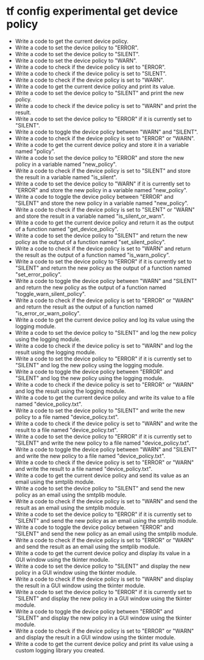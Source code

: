 # tf config experimental get device policy

- Write a code to get the current device policy.
- Write a code to set the device policy to "ERROR".
- Write a code to set the device policy to "SILENT".
- Write a code to set the device policy to "WARN".
- Write a code to check if the device policy is set to "ERROR".
- Write a code to check if the device policy is set to "SILENT".
- Write a code to check if the device policy is set to "WARN".
- Write a code to get the current device policy and print its value.
- Write a code to set the device policy to "SILENT" and print the new policy.
- Write a code to check if the device policy is set to "WARN" and print the result.
- Write a code to set the device policy to "ERROR" if it is currently set to "SILENT".
- Write a code to toggle the device policy between "WARN" and "SILENT".
- Write a code to check if the device policy is set to "ERROR" or "WARN".
- Write a code to get the current device policy and store it in a variable named "policy".
- Write a code to set the device policy to "ERROR" and store the new policy in a variable named "new_policy".
- Write a code to check if the device policy is set to "SILENT" and store the result in a variable named "is_silent".
- Write a code to set the device policy to "WARN" if it is currently set to "ERROR" and store the new policy in a variable named "new_policy".
- Write a code to toggle the device policy between "ERROR" and "SILENT" and store the new policy in a variable named "new_policy".
- Write a code to check if the device policy is set to "SILENT" or "WARN" and store the result in a variable named "is_silent_or_warn".
- Write a code to get the current device policy and return it as the output of a function named "get_device_policy".
- Write a code to set the device policy to "SILENT" and return the new policy as the output of a function named "set_silent_policy".
- Write a code to check if the device policy is set to "WARN" and return the result as the output of a function named "is_warn_policy".
- Write a code to set the device policy to "ERROR" if it is currently set to "SILENT" and return the new policy as the output of a function named "set_error_policy".
- Write a code to toggle the device policy between "WARN" and "SILENT" and return the new policy as the output of a function named "toggle_warn_silent_policy".
- Write a code to check if the device policy is set to "ERROR" or "WARN" and return the result as the output of a function named "is_error_or_warn_policy".
- Write a code to get the current device policy and log its value using the logging module.
- Write a code to set the device policy to "SILENT" and log the new policy using the logging module.
- Write a code to check if the device policy is set to "WARN" and log the result using the logging module.
- Write a code to set the device policy to "ERROR" if it is currently set to "SILENT" and log the new policy using the logging module.
- Write a code to toggle the device policy between "ERROR" and "SILENT" and log the new policy using the logging module.
- Write a code to check if the device policy is set to "ERROR" or "WARN" and log the result using the logging module.
- Write a code to get the current device policy and write its value to a file named "device_policy.txt".
- Write a code to set the device policy to "SILENT" and write the new policy to a file named "device_policy.txt".
- Write a code to check if the device policy is set to "WARN" and write the result to a file named "device_policy.txt".
- Write a code to set the device policy to "ERROR" if it is currently set to "SILENT" and write the new policy to a file named "device_policy.txt".
- Write a code to toggle the device policy between "WARN" and "SILENT" and write the new policy to a file named "device_policy.txt".
- Write a code to check if the device policy is set to "ERROR" or "WARN" and write the result to a file named "device_policy.txt".
- Write a code to get the current device policy and send its value as an email using the smtplib module.
- Write a code to set the device policy to "SILENT" and send the new policy as an email using the smtplib module.
- Write a code to check if the device policy is set to "WARN" and send the result as an email using the smtplib module.
- Write a code to set the device policy to "ERROR" if it is currently set to "SILENT" and send the new policy as an email using the smtplib module.
- Write a code to toggle the device policy between "ERROR" and "SILENT" and send the new policy as an email using the smtplib module.
- Write a code to check if the device policy is set to "ERROR" or "WARN" and send the result as an email using the smtplib module.
- Write a code to get the current device policy and display its value in a GUI window using the tkinter module.
- Write a code to set the device policy to "SILENT" and display the new policy in a GUI window using the tkinter module.
- Write a code to check if the device policy is set to "WARN" and display the result in a GUI window using the tkinter module.
- Write a code to set the device policy to "ERROR" if it is currently set to "SILENT" and display the new policy in a GUI window using the tkinter module.
- Write a code to toggle the device policy between "ERROR" and "SILENT" and display the new policy in a GUI window using the tkinter module.
- Write a code to check if the device policy is set to "ERROR" or "WARN" and display the result in a GUI window using the tkinter module.
- Write a code to get the current device policy and print its value using a custom logging library you created.